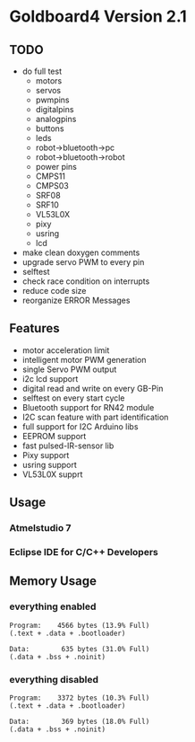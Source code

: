 # Goldboard4 Version 2.1
## TODO
* do full test 
   * motors
   * servos
   * pwmpins 
   * digitalpins
   * analogpins
   * buttons
   * leds
   * robot->bluetooth->pc
   * robot->bluetooth->robot
   * power pins
   * CMPS11
   * CMPS03
   * SRF08
   * SRF10
   * VL53L0X
   * pixy
   * usring
   * lcd
* make clean doxygen comments
* upgrade servo PWM to every pin
* selftest
* check race condition on interrupts
* reduce code size
* reorganize ERROR Messages

## Features

* motor acceleration limit
* intelligent motor PWM generation
* single Servo PWM output
* i2c lcd support
* digital read and write on every GB-Pin
* selftest on every start cycle
* Bluetooth support for RN42 module
* I2C scan feature with part identification
* full support for I2C Arduino libs
* EEPROM support
* fast pulsed-IR-sensor lib
* Pixy support
* usring support
* VL53L0X supprt

## Usage

### Atmelstudio 7

### Eclipse IDE for C/C++ Developers


## Memory Usage

### everything enabled
```
Program:    4566 bytes (13.9% Full)
(.text + .data + .bootloader)

Data:        635 bytes (31.0% Full)
(.data + .bss + .noinit)
```
### everything disabled

```
Program:    3372 bytes (10.3% Full)
(.text + .data + .bootloader)

Data:        369 bytes (18.0% Full)
(.data + .bss + .noinit)
```


